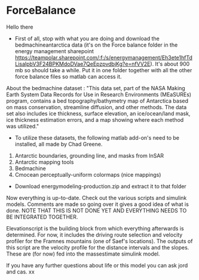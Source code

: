 # ForceBalance

Hello there

- First of all, stop with what you are doing and download the bedmachineantarctica data (it's on the Force balance folder in the energy management sharepoint https://teampolar.sharepoint.com/:f:/s/energymanagement/Eh3ete1hfTdLisalpbV3F24BPKMdoDVae7QeEpzpvdbjKg?e=nfVV2E). It's about 900 mb so should take a while. Put it in one folder together with all the other force balance files so matlab can access it.  

About the bedmachine dataset : "This data set, part of the NASA Making Earth System Data Records for Use in Research Environments (MEaSUREs) program, contains a bed topography/bathymetry map of Antarctica based on mass conservation, streamline diffusion, and other methods. The data set also includes ice thickness, surface elevation, an ice/ocean/land mask, ice thickness estimation errors, and a map showing where each method was utilized."

- To utilize these datasets, the following matlab add-on's need to be installed, all made by Chad Greene.
1. Antarctic boundaries, grounding line, and masks from InSAR
2. Antarctic mapping tools
3. Bedmachine
4. Cmocean perceptually-uniform colormaps (nice mappings)
        
- Download energymodeling-production.zip and extract it to that folder

Now everything is up-to-date. Check out the various scripts and simulink models. Comments are made so going over it gives a good idea of what is done. NOTE THAT THIS IS NOT DONE YET AND EVERYTHING NEEDS TO BE INTEGRATED TOGETHER.

Elevationscript is the building block from which everything afterwards is determined. For now, it includes the driving route selection and velocity profiler for the Framnes mountains (one of Saef's locations). The outputs of this script are the velocity profile for the distance intervals and the slopes. These are (for now) fed into the massestimate simulink model. 

If you have any further questions about life or this model you can ask jord and cas. xx

